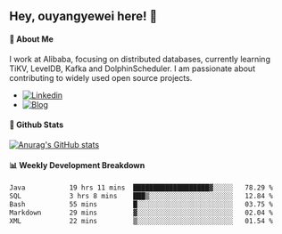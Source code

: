 ## Hey, ouyangyewei here! :wave:

#### :rocket: About Me
I work at Alibaba, focusing on distributed databases, currently learning TiKV, LevelDB, Kafka and DolphinScheduler. I am passionate about contributing to widely used open source projects.

- [![Linkedin](https://img.shields.io/badge/LinkedIn-ouyangyewei-blue)](https://www.linkedin.com/in/ouyangyewei/)
- [![Blog](https://img.shields.io/badge/Blog-yeweiouyang-orange)](https://blog.csdn.net/yeweiouyang)

#### :star2: Github Stats
[![Anurag's GitHub stats](https://github-readme-stats.vercel.app/api?username=ouyangyewei&show_icons=true&cache_seconds=3600&theme=tokyonight)](https://github.com/anuraghazra/github-readme-stats)

#### :bar_chart: Weekly Development Breakdown
<!--START_SECTION:waka-->

```txt
Java           19 hrs 11 mins  ███████████████████▓░░░░░   78.29 %
SQL            3 hrs 8 mins    ███▒░░░░░░░░░░░░░░░░░░░░░   12.84 %
Bash           55 mins         █░░░░░░░░░░░░░░░░░░░░░░░░   03.75 %
Markdown       29 mins         ▓░░░░░░░░░░░░░░░░░░░░░░░░   02.04 %
XML            22 mins         ▒░░░░░░░░░░░░░░░░░░░░░░░░   01.54 %
```

<!--END_SECTION:waka-->
